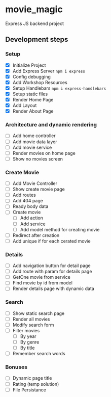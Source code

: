 # movie_magic
Express JS backend project


## Development steps

### Setup
 - [x] Initialize Project
 - [x] Add Express Server `npm i express`
 - [x] Config debugging
 - [x] Add Workshop Resources
 - [x] Setup Handlebars `npm i express-handlebars`
 - [x] Setup static files
 - [x] Render Home Page
 - [x] Add Layout
 - [x] Render About Page
### Architecture and dynamic rendering
 - [ ] Add home controller
 - [ ] Add movie data layer
 - [ ] Add movie service
 - [ ] Render movies on home page
 - [ ] Show no movies screen
### Create Movie
 - [ ] Add Movie Controller
 - [ ] Show create movie page
 - [ ] Add routes
 - [ ] Add 404 page
 - [ ] Ready body data
 - [ ] Create movie
   - [ ] Add action
   - [ ] Add service
   - [ ] Add model method for creating movie
 - [ ] Redirect after creation
 - [ ] Add unique if for each cerated movie
### Details
 - [ ] Add navigation button for detail page
 - [ ] Add route with param for details page 
 - [ ] GetOne movie from service
 - [ ] Find movie by id from model
 - [ ] Render details page with dynamic data
### Search
 - [ ] Show static search page
 - [ ] Render all movies
 - [ ] Modify search form
 - [ ] Filter movies
   - [ ] By year
   - [ ] By genre
   - [ ] By title 
 - [ ] Remember search words
### Bonuses
 - [ ] Dynamic page title
 - [ ] Rating (temp solution)
 - [ ] File Persistance
